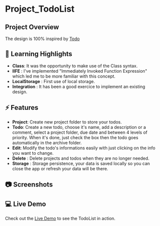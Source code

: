 # Project_TodoList

## Project Overview
The design is 100% inspired by [Todo](https://todoist.com/)

## 🚀 Learning Highlights
- **Class**: It was the opportunity to make use of the Class syntax.
- **IIFE** : I've implemented "Immediately Invoked Function Expression" which led me to be more familiar with this concept.
- **LocalStorage** : First use of local storage. 
- **Integration** : It has been a good exercice to implement an existing design.

## ⚡️ Features
- **Project**: Create new project folder to store your todos.
- **Todo**: Create a new todo, choose it's name, add a description or a comment, select a project folder, due date and between 4 levels of priority. When it's done, just check the box then the todo goes automatically in the archive folder.
- **Edit**: Modify the todo's informations easily with just clicking on the info you want to change.
- **Delete** : Delete projects and todos when they are no longer needed.
- **Storage** : Storage persistence, your data is saved locally so you can close the app or refresh your data will be there.
  
## 📷 Screenshots


## 💻 Live Demo
Check out the [Live Demo](https://rococo-mandazi-96e4e2.netlify.app) to see the TodoList in action.
